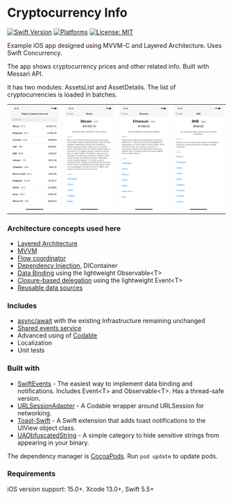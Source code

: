 # Cryptocurrency Info
[![Swift Version](https://img.shields.io/badge/Swift-5.5+-F16D39.svg?style=flat)](https://swift.org)
[![Platforms](https://img.shields.io/badge/platform-iOS-lightgrey.svg)](https://developer.apple.com/swift/)
[![License: MIT](https://img.shields.io/badge/License-MIT-yellow.svg)](https://github.com/denissimon/Cryptocurrency-Info/blob/master/LICENSE)

Example iOS app designed using MVVM-C and Layered Architecture. Uses Swift Concurrency.

The app shows cryptocurrency prices and other related info. Built with Messari API.

It has two modules: AssetsList and AssetDetails. The list of cryptocurrencies is loaded in batches.

<table> 
  <tr>
    <td> <img src="Screenshots/1_Cryptocurrency-Info.png" width = 252px></td>
    <td> <img src="Screenshots/2_Cryptocurrency-Info.png" width = 252px></td>
    <td> <img src="Screenshots/3_Cryptocurrency-Info.png" width = 252px></td>
    <td> <img src="Screenshots/4_Cryptocurrency-Info.png" width = 252px></td>
  </tr>
</table>

### Architecture concepts used here

- [Layered Architecture][LayeredArchitectureLink]
- [MVVM][MVVMLink]
- [Flow coordinator][FlowCoordinatorLink]
- [Dependency Injection][DIContainerLink], DIContainer
- [Data Binding][DataBindingLink] using the lightweight Observable\<T\>
- [Closure-based delegation][ClosureBasedDelegationLink] using the lightweight Event\<T\>
- [Reusable data sources][DataSourceLink]

[LayeredArchitectureLink]: https://en.wikipedia.org/wiki/Multitier_architecture
[MVVMLink]: https://github.com/denissimon/Cryptocurrency-Info/tree/master/CryptocurrencyInfo/Modules/AssetsFeature/AssetDetails
[FlowCoordinatorLink]: https://github.com/denissimon/Cryptocurrency-Info/tree/master/CryptocurrencyInfo/Coordinator
[DIContainerLink]: https://github.com/denissimon/Cryptocurrency-Info/blob/master/CryptocurrencyInfo/Coordinator/DIContainer/DIContainer.swift
[DataBindingLink]: https://github.com/denissimon/Cryptocurrency-Info/blob/master/CryptocurrencyInfo/Modules/AssetsFeature/AssetsList/ViewModel/AssetsListViewModel.swift
[ClosureBasedDelegationLink]: https://github.com/denissimon/Cryptocurrency-Info/blob/master/CryptocurrencyInfo/Modules/AssetsFeature/AssetsList/View/AssetsListDataSource.swift
[DataSourceLink]: https://github.com/denissimon/Cryptocurrency-Info/blob/master/CryptocurrencyInfo/Modules/AssetsFeature/AssetsList/View/AssetsListDataSource.swift

### Includes

- [async/await][AsyncAwaitLink] with the existing Infrastructure remaining unchanged
- [Shared events service][SharedEventsLink]
- Advanced using of [Codable][CodableLink]
- Localization
- Unit tests

[AsyncAwaitLink]: https://github.com/denissimon/Cryptocurrency-Info/tree/master/CryptocurrencyInfo/Data/Repositories
[SharedEventsLink]: https://github.com/denissimon/Cryptocurrency-Info/blob/master/CryptocurrencyInfo/Common/Utils/SharedEvents.swift
[CodableLink]: https://github.com/denissimon/Cryptocurrency-Info/blob/master/CryptocurrencyInfo/Modules/AssetsFeature/AssetDetails/Models/Profile.swift

### Built with

- [SwiftEvents](https://github.com/denissimon/SwiftEvents) - The easiest way to implement data binding and notifications. Includes Event\<T\> and Observable\<T\>. Has a thread-safe version.
- [URLSessionAdapter](https://github.com/denissimon/URLSessionAdapter) - A Codable wrapper around URLSession for networking.
- [Toast-Swift](https://github.com/scalessec/Toast-Swift) - A Swift extension that adds toast notifications to the UIView object class.
- [UAObfuscatedString](https://github.com/UrbanApps/UAObfuscatedString) - A simple category to hide sensitive strings from appearing in your binary.

The dependency manager is [CocoaPods](https://cocoapods.org). Run `pod update` to update pods.

### Requirements

iOS version support: 15.0+. Xcode 13.0+, Swift 5.5+
